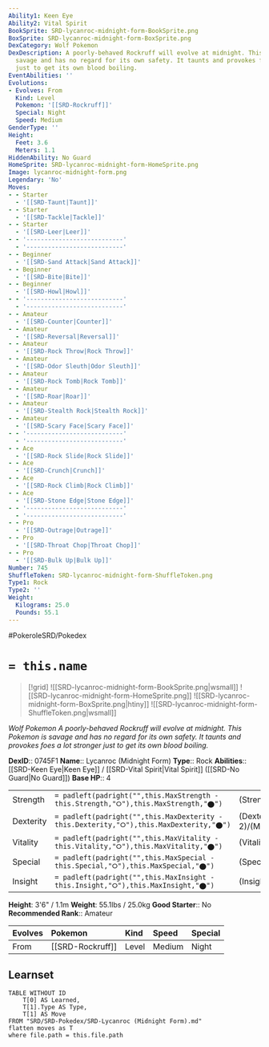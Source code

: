 ```yaml
---
Ability1: Keen Eye
Ability2: Vital Spirit
BookSprite: SRD-lycanroc-midnight-form-BookSprite.png
BoxSprite: SRD-lycanroc-midnight-form-BoxSprite.png
DexCategory: Wolf Pokemon
DexDescription: A poorly-behaved Rockruff will evolve at midnight. This Pokemon is
  savage and has no regard for its own safety. It taunts and provokes foes a lot stronger
  just to get its own blood boiling.
EventAbilities: ''
Evolutions:
- Evolves: From
  Kind: Level
  Pokemon: '[[SRD-Rockruff]]'
  Special: Night
  Speed: Medium
GenderType: ''
Height:
  Feet: 3.6
  Meters: 1.1
HiddenAbility: No Guard
HomeSprite: SRD-lycanroc-midnight-form-HomeSprite.png
Image: lycanroc-midnight-form.png
Legendary: 'No'
Moves:
- - Starter
  - '[[SRD-Taunt|Taunt]]'
- - Starter
  - '[[SRD-Tackle|Tackle]]'
- - Starter
  - '[[SRD-Leer|Leer]]'
- - '---------------------------'
  - '---------------------------'
- - Beginner
  - '[[SRD-Sand Attack|Sand Attack]]'
- - Beginner
  - '[[SRD-Bite|Bite]]'
- - Beginner
  - '[[SRD-Howl|Howl]]'
- - '---------------------------'
  - '---------------------------'
- - Amateur
  - '[[SRD-Counter|Counter]]'
- - Amateur
  - '[[SRD-Reversal|Reversal]]'
- - Amateur
  - '[[SRD-Rock Throw|Rock Throw]]'
- - Amateur
  - '[[SRD-Odor Sleuth|Odor Sleuth]]'
- - Amateur
  - '[[SRD-Rock Tomb|Rock Tomb]]'
- - Amateur
  - '[[SRD-Roar|Roar]]'
- - Amateur
  - '[[SRD-Stealth Rock|Stealth Rock]]'
- - Amateur
  - '[[SRD-Scary Face|Scary Face]]'
- - '---------------------------'
  - '---------------------------'
- - Ace
  - '[[SRD-Rock Slide|Rock Slide]]'
- - Ace
  - '[[SRD-Crunch|Crunch]]'
- - Ace
  - '[[SRD-Rock Climb|Rock Climb]]'
- - Ace
  - '[[SRD-Stone Edge|Stone Edge]]'
- - '---------------------------'
  - '---------------------------'
- - Pro
  - '[[SRD-Outrage|Outrage]]'
- - Pro
  - '[[SRD-Throat Chop|Throat Chop]]'
- - Pro
  - '[[SRD-Bulk Up|Bulk Up]]'
Number: 745
ShuffleToken: SRD-lycanroc-midnight-form-ShuffleToken.png
Type1: Rock
Type2: ''
Weight:
  Kilograms: 25.0
  Pounds: 55.1
---
```


#PokeroleSRD/Pokedex

# `= this.name`

> [!grid]
> ![[SRD-lycanroc-midnight-form-BookSprite.png|wsmall]]
> ![[SRD-lycanroc-midnight-form-HomeSprite.png]]
> ![[SRD-lycanroc-midnight-form-BoxSprite.png|htiny]]
> ![[SRD-lycanroc-midnight-form-ShuffleToken.png|wsmall]]


*Wolf Pokemon*
*A poorly-behaved Rockruff will evolve at midnight. This Pokemon is savage and has no regard for its own safety. It taunts and provokes foes a lot stronger just to get its own blood boiling.*

**DexID**:: 0745F1
**Name**:: Lycanroc (Midnight Form)
**Type**:: Rock
**Abilities**:: [[SRD-Keen Eye|Keen Eye]] / [[SRD-Vital Spirit|Vital Spirit]] ([[SRD-No Guard|No Guard]])
**Base HP**:: 4

|           |                                                                                        |                                          |
| --------- | -------------------------------------------------------------------------------------- | ---------------------------------------- |
| Strength  | `= padleft(padright("",this.MaxStrength - this.Strength,"⭘"),this.MaxStrength,"⬤")`    | (Strength::3)/(MaxStrength::6)   |
| Dexterity | `= padleft(padright("",this.MaxDexterity - this.Dexterity,"⭘"),this.MaxDexterity,"⬤")` | (Dexterity:: 2)/(MaxDexterity::5) |
| Vitality  | `= padleft(padright("",this.MaxVitality - this.Vitality,"⭘"),this.MaxVitality,"⬤")`    | (Vitality::2)/(MaxVitality::5)   |
| Special   | `= padleft(padright("",this.MaxSpecial - this.Special,"⭘"),this.MaxSpecial,"⬤")`       | (Special::2)/(MaxSpecial::4)     |
| Insight   | `= padleft(padright("",this.MaxInsight - this.Insight,"⭘"),this.MaxInsight,"⬤")`       | (Insight::2)/(MaxInsight::5)     |

**Height**: 3'6" / 1.1m
**Weight**: 55.1lbs / 25.0kg
**Good Starter**:: No
**Recommended Rank**:: Amateur

| Evolves   | Pokemon          | Kind   | Speed   | Special   |
|:----------|:-----------------|:-------|:--------|:----------|
| From      | [[SRD-Rockruff]] | Level  | Medium  | Night     |

## Learnset

```dataview
TABLE WITHOUT ID
    T[0] AS Learned,
    T[1].Type AS Type,
    T[1] AS Move
FROM "SRD/SRD-Pokedex/SRD-Lycanroc (Midnight Form).md"
flatten moves as T
where file.path = this.file.path
```

